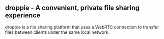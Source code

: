 ## droppie - A convenient, private file sharing experience

droppie is a file sharing platform that uses a WebRTC connection to transfer files between clients under the same local network.
